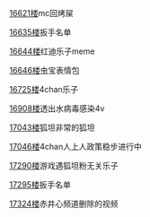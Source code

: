 [16621楼](https://bbs.nga.cn/read.php?tid=25842567&topid=503263271&page=832#l16621)mc回烤屎

[16635楼](https://bbs.nga.cn/read.php?tid=25842567&topid=503263271&page=832#l16635)扳手名单

[16644楼](https://bbs.nga.cn/read.php?tid=25842567&topid=503263271&page=833#l16644)红迪乐子meme

[16646楼](https://bbs.nga.cn/read.php?tid=25842567&topid=503263271&page=833#l16646)虫宝表情包

[16725楼](https://bbs.nga.cn/read.php?tid=25842567&topid=503263271&page=837#l16725)4chan乐子

[16908楼](https://bbs.nga.cn/read.php?tid=25842567&topid=503263271&page=846#l16908)透出水病毒感染4v

[17043楼](https://bbs.nga.cn/read.php?tid=25842567&topid=503263271&page=853#l17043)狐坦非常的狐坦

[17046楼](https://bbs.nga.cn/read.php?tid=25842567&topid=503263271&page=853#l17046)4chan人上人政策稳步进行中

[17290楼](https://bbs.nga.cn/read.php?tid=25842567&topid=503263271&page=865#l17290)游戏遇狐坦粉无关乐子

[17295楼](https://bbs.nga.cn/read.php?tid=25842567&topid=503263271&page=865#l17295)扳手名单

[17324楼](https://bbs.nga.cn/read.php?tid=25842567&topid=503263271&page=867#l17324)赤井心频道删除的视频